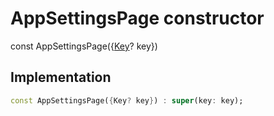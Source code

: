 


# AppSettingsPage constructor






const
AppSettingsPage({[Key](https://api.flutter.dev/flutter/foundation/Key-class.html)? key})





## Implementation

```dart
const AppSettingsPage({Key? key}) : super(key: key);
```







